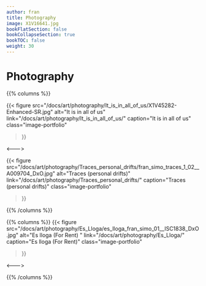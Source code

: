 ```yaml
---
author: fran
title: Photography
image: X1V16641.jpg
bookFlatSection: false
bookCollapseSection: true
bookTOC: false
weight: 30
---
```


# Photography 

{{% columns %}}

{{< figure
  src="/docs/art/photography/It_is_in_all_of_us/X1V45282-Enhanced-SR.jpg"
  alt="It is in all of us"
  link="/docs/art/photography/It_is_in_all_of_us/"
  caption="It is in all of us"
  class="image-portfolio"
>}}

<--->

{{< figure
  src="/docs/art/photography/Traces_personal_drifts/fran_simo_traces_1_02__A009704_DxO.jpg"
  alt="Traces (personal drifts)"
  link="/docs/art/photography/Traces_personal_drifts/"
  caption="Traces (personal drifts)"
  class="image-portfolio"
>}}

{{% /columns %}}

{{% columns %}}
{{< figure
  src="/docs/art/photography/Es_Lloga/es_lloga_fran_simo_01__ISC1838_DxO.jpg"
  alt="Es lloga (For Rent) "
  link="/docs/art/photography/Es_Lloga/"
  caption="Es lloga (For Rent)"
  class="image-portfolio"
>}}

<--->

{{% /columns %}}